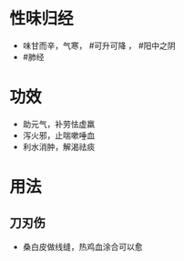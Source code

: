 # 性味归经
- 味甘而辛，气寒， #可升可降 ， #阳中之阴 
-  #肺经 
# 功效
- 助元气，补劳怯虚羸
- 泻火邪，止喘嗽唾血
- 利水消肿，解渴祛痰
# 用法
## 刀刃伤
- 桑白皮做线缝，热鸡血涂合可以愈